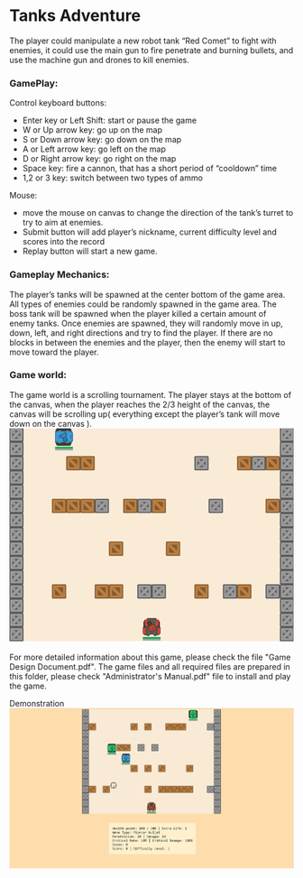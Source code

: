 # Tanks Adventure

The player could manipulate a new robot tank “Red Comet” to fight with enemies, it could use the main gun to fire penetrate and burning bullets, and use the machine gun and drones to kill enemies.

### GamePlay:

Control keyboard buttons: 
-	Enter key or Left Shift: start or pause the game
-	W or Up arrow key: go up on the map
-	S or Down arrow key: go down on the map
-	A or Left arrow key: go left on the map
-	D or Right arrow key: go right on the map
-	Space key: fire a cannon, that has a short period of “cooldown” time
-	1,2 or 3 key: switch between two types of ammo

Mouse: 
-	move the mouse on canvas to change the direction of the tank’s turret to try to aim at enemies.
-	Submit button will add player’s nickname, current difficulty level and scores into the record
-	Replay button will start a new game.

### Gameplay Mechanics:

The player’s tanks will be spawned at the center bottom of the game area. All types of enemies could be randomly spawned in the game area. The boss tank will be spawned when the player killed a certain amount of enemy tanks. 
Once enemies are spawned, they will randomly move in up, down, left, and right directions and try to find the player. If there are no blocks in between the enemies and the player, then the enemy will start to move toward the player.

### Game world:

The game world is a scrolling tournament. The player stays at the bottom of the canvas, when the player reaches the 2/3 height of the canvas, the canvas will be scrolling up( everything except the player’s tank will move down on the canvas ).
![background](./assets/background.png)

For more detailed information about this game, please check the file "Game Design Document.pdf".
The game files and all required files are prepared in this folder, please check "Administrator's Manual.pdf" file to install and play the game.

Demonstration
![demo](./assets/demo.gif)
